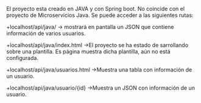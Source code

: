 El proyecto esta creado en JAVA y con Spring boot. No coincide con el proyecto de Microservicios Java. Se puede acceder a las siguientes rutas: 

+localhost/api/java/                -> mostrará en pantalla un JSON que contiene información de varios usuarios. 

+localhost/api/java/index.html      ->El proyecto se ha estado de sarrollando sobre una plantilla. Es página muestra dicha plantilla, aún no está configurada. 

+localhost/api/java/usuarios.html   ->Muestra una tabla con información de un usuario. 

+localhost/api/java/usuario/{id}    ->Muestra un JSON con información de un usuario. 